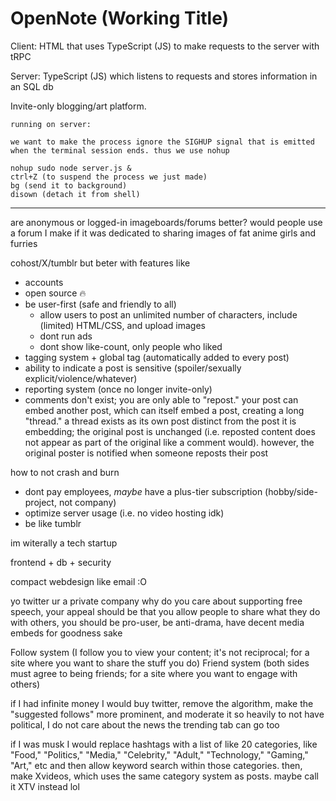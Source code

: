 # OpenNote (Working Title)

Client: HTML that uses TypeScript (JS) to make requests to the server with tRPC

Server: TypeScript (JS) which listens to requests and stores information in an SQL db

Invite-only blogging/art platform.

```
running on server:

we want to make the process ignore the SIGHUP signal that is emitted when the terminal session ends. thus we use nohup

nohup sudo node server.js &
ctrl+Z (to suspend the process we just made)
bg (send it to background)
disown (detach it from shell)
```

---

are anonymous or logged-in imageboards/forums better? would people use a forum I make if it was dedicated to sharing images of fat anime girls and furries

cohost/X/tumblr but beter with features like

- accounts
- open source :fire:
- be user-first (safe and friendly to all)
  - allow users to post an unlimited number of characters, include (limited) HTML/CSS, and upload images
  - dont run ads
  - dont show like-count, only people who liked
- tagging system + global tag (automatically added to every post)
- ability to indicate a post is sensitive (spoiler/sexually explicit/violence/whatever)
- reporting system (once no longer invite-only)
- comments don't exist; you are only able to "repost." your post can embed another post, which can itself embed a post, creating a long "thread." a thread exists as its own post distinct from the post it is embedding; the original post is unchanged (i.e. reposted content does not appear as part of the original like a comment would). however, the original poster is notified when someone reposts their post

how to not crash and burn

- dont pay employees, *maybe* have a plus-tier subscription (hobby/side-project, not company)
- optimize server usage (i.e. no video hosting idk)
- be like tumblr

im witerally a tech startup

frontend + db + security

compact webdesign like email :O

yo twitter ur a private company why do you care about supporting free speech, your appeal should be that you allow people to share what they do with others, you should be pro-user, be anti-drama, have decent media embeds for goodness sake

Follow system (I follow you to view your content; it's not reciprocal; for a site where you want to share the stuff you do)
Friend system (both sides must agree to being friends; for a site where you want to engage with others)

if I had infinite money I would buy twitter, remove the algorithm, make the "suggested follows" more prominent, and moderate it so heavily to not have political, I do not care about the news the trending tab can go too

if I was musk I would replace hashtags with a list of like 20 categories, like "Food," "Politics," "Media," "Celebrity," "Adult," "Technology," "Gaming," "Art," etc and then allow keyword search within those categories. then, make Xvideos, which uses the same category system as posts. maybe call it XTV instead lol
